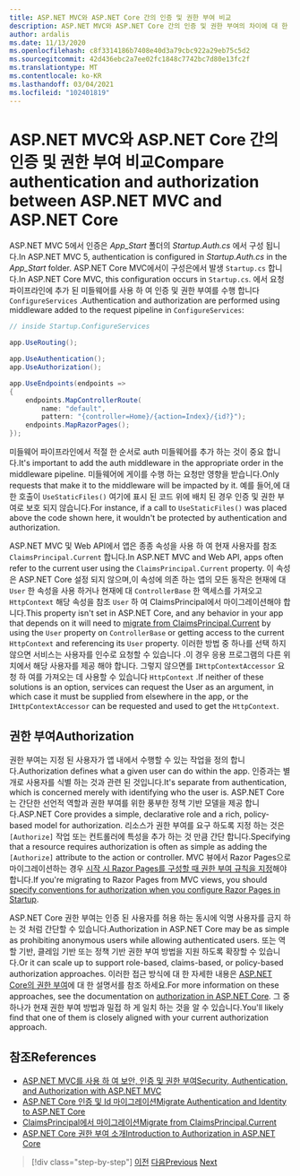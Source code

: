 ```yaml
---
title: ASP.NET MVC와 ASP.NET Core 간의 인증 및 권한 부여 비교
description: ASP.NET MVC와 ASP.NET Core 간의 인증 및 권한 부여의 차이에 대 한 요약입니다.
author: ardalis
ms.date: 11/13/2020
ms.openlocfilehash: c8f3314186b7408e40d3a79cbc922a29eb75c5d2
ms.sourcegitcommit: 42d436ebc2a7ee02fc1848c7742bc7d80e13fc2f
ms.translationtype: MT
ms.contentlocale: ko-KR
ms.lasthandoff: 03/04/2021
ms.locfileid: "102401819"
---
```

# <a name="compare-authentication-and-authorization-between-aspnet-mvc-and-aspnet-core"></a><span data-ttu-id="061e0-103">ASP.NET MVC와 ASP.NET Core 간의 인증 및 권한 부여 비교</span><span class="sxs-lookup"><span data-stu-id="061e0-103">Compare authentication and authorization between ASP.NET MVC and ASP.NET Core</span></span>

<span data-ttu-id="061e0-104">ASP.NET MVC 5에서 인증은 *App_Start* 폴더의 *Startup.Auth.cs* 에서 구성 됩니다.</span><span class="sxs-lookup"><span data-stu-id="061e0-104">In ASP.NET MVC 5, authentication is configured in *Startup.Auth.cs* in the *App_Start* folder.</span></span> <span data-ttu-id="061e0-105">ASP.NET Core MVC에서이 구성은에서 발생 `Startup.cs` 합니다.</span><span class="sxs-lookup"><span data-stu-id="061e0-105">In ASP.NET Core MVC, this configuration occurs in `Startup.cs`.</span></span> <span data-ttu-id="061e0-106">에서 요청 파이프라인에 추가 된 미들웨어를 사용 하 여 인증 및 권한 부여를 수행 합니다 `ConfigureServices` .</span><span class="sxs-lookup"><span data-stu-id="061e0-106">Authentication and authorization are performed using middleware added to the request pipeline in `ConfigureServices`:</span></span>

```csharp
// inside Startup.ConfigureServices

app.UseRouting();

app.UseAuthentication();
app.UseAuthorization();

app.UseEndpoints(endpoints =>
{
    endpoints.MapControllerRoute(
        name: "default",
        pattern: "{controller=Home}/{action=Index}/{id?}");
    endpoints.MapRazorPages();
});
```

<span data-ttu-id="061e0-107">미들웨어 파이프라인에서 적절 한 순서로 auth 미들웨어를 추가 하는 것이 중요 합니다.</span><span class="sxs-lookup"><span data-stu-id="061e0-107">It's important to add the auth middleware in the appropriate order in the middleware pipeline.</span></span> <span data-ttu-id="061e0-108">미들웨어에 게이를 수행 하는 요청만 영향을 받습니다.</span><span class="sxs-lookup"><span data-stu-id="061e0-108">Only requests that make it to the middleware will be impacted by it.</span></span> <span data-ttu-id="061e0-109">예를 들어,에 대 한 호출이 `UseStaticFiles()` 여기에 표시 된 코드 위에 배치 된 경우 인증 및 권한 부여로 보호 되지 않습니다.</span><span class="sxs-lookup"><span data-stu-id="061e0-109">For instance, if a call to `UseStaticFiles()` was placed above the code shown here, it wouldn't be protected by authentication and authorization.</span></span>

<span data-ttu-id="061e0-110">ASP.NET MVC 및 Web API에서 앱은 종종 속성을 사용 하 여 현재 사용자를 참조 `ClaimsPrincipal.Current` 합니다.</span><span class="sxs-lookup"><span data-stu-id="061e0-110">In ASP.NET MVC and Web API, apps often refer to the current user using the `ClaimsPrincipal.Current` property.</span></span> <span data-ttu-id="061e0-111">이 속성은 ASP.NET Core 설정 되지 않으며,이 속성에 의존 하는 앱의 모든 동작은 현재에 [](/aspnet/core/migration/claimsprincipal-current) 대 `User` 한 속성을 사용 하거나 현재에 대 `ControllerBase` 한 액세스를 가져오고 `HttpContext` 해당 속성을 참조 `User` 하 여 ClaimsPrincipal에서 마이그레이션해야 합니다.</span><span class="sxs-lookup"><span data-stu-id="061e0-111">This property isn't set in ASP.NET Core, and any behavior in your app that depends on it will need to [migrate from ClaimsPrincipal.Current](/aspnet/core/migration/claimsprincipal-current) by using the `User` property on `ControllerBase` or getting access to the current `HttpContext` and referencing its `User` property.</span></span> <span data-ttu-id="061e0-112">이러한 방법 중 하나를 선택 하지 않으면 서비스는 사용자를 인수로 요청할 수 있습니다 .이 경우 응용 프로그램의 다른 위치에서 해당 사용자를 제공 해야 합니다. 그렇지 않으면를 `IHttpContextAccessor` 요청 하 여를 가져오는 데 사용할 수 있습니다 `HttpContext` .</span><span class="sxs-lookup"><span data-stu-id="061e0-112">If neither of these solutions is an option, services can request the User as an argument, in which case it must be supplied from elsewhere in the app, or the `IHttpContextAccessor` can be requested and used to get the `HttpContext`.</span></span>

## <a name="authorization"></a><span data-ttu-id="061e0-113">권한 부여</span><span class="sxs-lookup"><span data-stu-id="061e0-113">Authorization</span></span>

<span data-ttu-id="061e0-114">권한 부여는 지정 된 사용자가 앱 내에서 수행할 수 있는 작업을 정의 합니다.</span><span class="sxs-lookup"><span data-stu-id="061e0-114">Authorization defines what a given user can do within the app.</span></span> <span data-ttu-id="061e0-115">인증과는 별개로 사용자를 식별 하는 것과 관련 된 것입니다.</span><span class="sxs-lookup"><span data-stu-id="061e0-115">It's separate from authentication, which is concerned merely with identifying who the user is.</span></span> <span data-ttu-id="061e0-116">ASP.NET Core는 간단한 선언적 역할과 권한 부여를 위한 풍부한 정책 기반 모델을 제공 합니다.</span><span class="sxs-lookup"><span data-stu-id="061e0-116">ASP.NET Core provides a simple, declarative role and a rich, policy-based model for authorization.</span></span> <span data-ttu-id="061e0-117">리소스가 권한 부여를 요구 하도록 지정 하는 것은 `[Authorize]` 작업 또는 컨트롤러에 특성을 추가 하는 것 만큼 간단 합니다.</span><span class="sxs-lookup"><span data-stu-id="061e0-117">Specifying that a resource requires authorization is often as simple as adding the `[Authorize]` attribute to the action or controller.</span></span> <span data-ttu-id="061e0-118">MVC 뷰에서 Razor Pages으로 마이그레이션하는 경우 [시작 시 Razor Pages를 구성할 때 권한 부여 규칙을 지정](/aspnet/core/security/authorization/razor-pages-authorization)해야 합니다.</span><span class="sxs-lookup"><span data-stu-id="061e0-118">If you're migrating to Razor Pages from MVC views, you should [specify conventions for authorization when you configure Razor Pages in Startup](/aspnet/core/security/authorization/razor-pages-authorization).</span></span>

<span data-ttu-id="061e0-119">ASP.NET Core 권한 부여는 인증 된 사용자를 허용 하는 동시에 익명 사용자를 금지 하는 것 처럼 간단할 수 있습니다.</span><span class="sxs-lookup"><span data-stu-id="061e0-119">Authorization in ASP.NET Core may be as simple as prohibiting anonymous users while allowing authenticated users.</span></span> <span data-ttu-id="061e0-120">또는 역할 기반, 클레임 기반 또는 정책 기반 권한 부여 방법을 지원 하도록 확장할 수 있습니다.</span><span class="sxs-lookup"><span data-stu-id="061e0-120">Or it can scale up to support role-based, claims-based, or policy-based authorization approaches.</span></span> <span data-ttu-id="061e0-121">이러한 접근 방식에 대 한 자세한 내용은 [ASP.NET Core의 권한 부여](/aspnet/core/security/authorization/introduction)에 대 한 설명서를 참조 하세요.</span><span class="sxs-lookup"><span data-stu-id="061e0-121">For more information on these approaches, see the documentation on [authorization in ASP.NET Core](/aspnet/core/security/authorization/introduction).</span></span> <span data-ttu-id="061e0-122">그 중 하나가 현재 권한 부여 방법과 밀접 하 게 일치 하는 것을 알 수 있습니다.</span><span class="sxs-lookup"><span data-stu-id="061e0-122">You'll likely find that one of them is closely aligned with your current authorization approach.</span></span>

## <a name="references"></a><span data-ttu-id="061e0-123">참조</span><span class="sxs-lookup"><span data-stu-id="061e0-123">References</span></span>

- [<span data-ttu-id="061e0-124">ASP.NET MVC를 사용 하 여 보안, 인증 및 권한 부여</span><span class="sxs-lookup"><span data-stu-id="061e0-124">Security, Authentication, and Authorization with ASP.NET MVC</span></span>](/aspnet/mvc/overview/security/)
- [<span data-ttu-id="061e0-125">ASP.NET Core 인증 및 Id 마이그레이션</span><span class="sxs-lookup"><span data-stu-id="061e0-125">Migrate Authentication and Identity to ASP.NET Core</span></span>](/aspnet/mvc/overview/security/)
- [<span data-ttu-id="061e0-126">ClaimsPrincipal에서 마이그레이션</span><span class="sxs-lookup"><span data-stu-id="061e0-126">Migrate from ClaimsPrincipal.Current</span></span>](/aspnet/core/migration/claimsprincipal-current)
- [<span data-ttu-id="061e0-127">ASP.NET Core 권한 부여 소개</span><span class="sxs-lookup"><span data-stu-id="061e0-127">Introduction to Authorization in ASP.NET Core</span></span>](/aspnet/core/security/authorization/introduction)

>[!div class="step-by-step"]
><span data-ttu-id="061e0-128">[이전](webapi-differences.md)
>[다음](identity-differences.md)</span><span class="sxs-lookup"><span data-stu-id="061e0-128">[Previous](webapi-differences.md)
[Next](identity-differences.md)</span></span>
